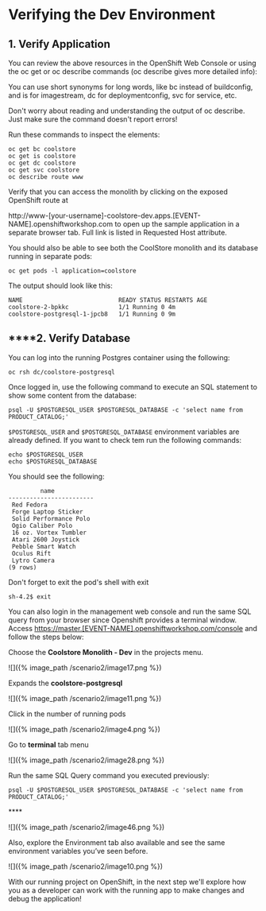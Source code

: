 # Verifying the Dev Environment

## 1. Verify Application

You can review the above resources in the OpenShift Web Console or using the oc get or oc describe commands \(oc describe gives more detailed info\):

You can use short synonyms for long words, like bc instead of buildconfig, and is for imagestream, dc for deploymentconfig, svc for service, etc.

Don't worry about reading and understanding the output of oc describe. Just make sure the command doesn't report errors!

Run these commands to inspect the elements:

~~~shell
oc get bc coolstore
oc get is coolstore
oc get dc coolstore
oc get svc coolstore
oc describe route www
~~~

Verify that you can access the monolith by clicking on the exposed OpenShift route at

http://www-\[your-username\]-coolstore-dev.apps.\[EVENT-NAME\].openshiftworkshop.com to open up the sample application in a separate browser tab. Full link is listed in Requested Host attribute.

You should also be able to see both the CoolStore monolith and its database running in separate pods:

~~~shell
oc get pods -l application=coolstore
~~~

The output should look like this:

~~~text
NAME                           READY STATUS RESTARTS AGE
coolstore-2-bpkkc              1/1 Running 0 4m
coolstore-postgresql-1-jpcb8   1/1 Running 0 9m
~~~

##  ****2. Verify Database

You can log into the running Postgres container using the following:

~~~shell
oc rsh dc/coolstore-postgresql
~~~

Once logged in, use the following command to execute an SQL statement to show some content from the database:

~~~shell
psql -U $POSTGRESQL_USER $POSTGRESQL_DATABASE -c 'select name from PRODUCT_CATALOG;'
~~~

`$POSTGRESQL_USER` and `$POSTGRESQL_DATABASE` environment variables are already defined. If you want to check tem run the following commands:

~~~text
echo $POSTGRESQL_USER
echo $POSTGRESQL_DATABASE
~~~

You should see the following:

~~~shell
         name
------------------------
 Red Fedora
 Forge Laptop Sticker
 Solid Performance Polo
 Ogio Caliber Polo
 16 oz. Vortex Tumbler
 Atari 2600 Joystick
 Pebble Smart Watch
 Oculus Rift
 Lytro Camera
(9 rows)
~~~

Don't forget to exit the pod's shell with exit

~~~shell
sh-4.2$ exit
~~~

You can also login in the management web console and run the same SQL query from your browser since Openshift provides a terminal window. Access [https://master.\[EVENT-NAME\].openshiftworkshop.com/console](about:blank) and follow the steps below:

Choose the **Coolstore Monolith - Dev** in the projects menu.

![]({% image_path /scenario2/image17.png %})

Expands the **coolstore-postgresql**

![]({% image_path /scenario2/image11.png %})

Click in the number of running pods

![]({% image_path /scenario2/image4.png %})

Go to **terminal** tab menu

![]({% image_path /scenario2/image28.png %})

Run the same SQL Query command you executed previously:

~~~shell
psql -U $POSTGRESQL_USER $POSTGRESQL_DATABASE -c 'select name from PRODUCT_CATALOG;'
~~~

\*\*\*\*

![]({% image_path /scenario2/image46.png %})

Also, explore the Environment tab also available and see the same environment variables you’ve seen before.

![]({% image_path /scenario2/image10.png %})

With our running project on OpenShift, in the next step we'll explore how you as a developer can work with the running app to make changes and debug the application!  


